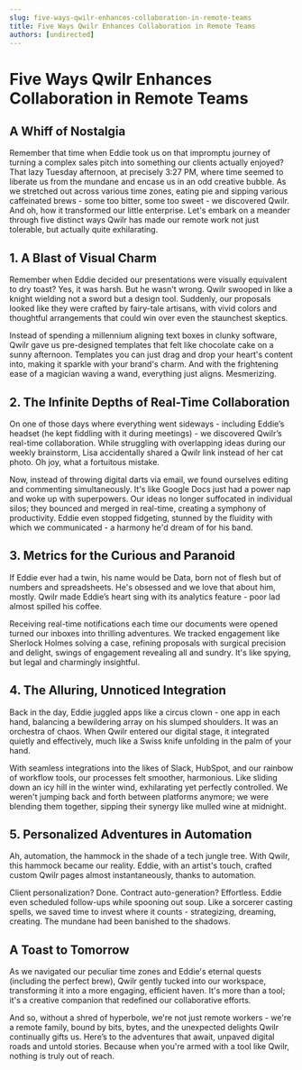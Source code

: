 ```yaml
---
slug: five-ways-qwilr-enhances-collaboration-in-remote-teams
title: Five Ways Qwilr Enhances Collaboration in Remote Teams
authors: [undirected]
---
```



# Five Ways Qwilr Enhances Collaboration in Remote Teams

## A Whiff of Nostalgia

Remember that time when Eddie took us on that impromptu journey of turning a complex sales pitch into something our clients actually enjoyed? That lazy Tuesday afternoon, at precisely 3:27 PM, where time seemed to liberate us from the mundane and encase us in an odd creative bubble. As we stretched out across various time zones, eating pie and sipping various caffeinated brews - some too bitter, some too sweet - we discovered Qwilr. And oh, how it transformed our little enterprise. Let's embark on a meander through five distinct ways Qwilr has made our remote work not just tolerable, but actually quite exhilarating.

## 1. A Blast of Visual Charm

Remember when Eddie decided our presentations were visually equivalent to dry toast? Yes, it was harsh. But he wasn't wrong. Qwilr swooped in like a knight wielding not a sword but a design tool. Suddenly, our proposals looked like they were crafted by fairy-tale artisans, with vivid colors and thoughtful arrangements that could win over even the staunchest skeptics. 

Instead of spending a millennium aligning text boxes in clunky software, Qwilr gave us pre-designed templates that felt like chocolate cake on a sunny afternoon. Templates you can just drag and drop your heart's content into, making it sparkle with your brand's charm. And with the frightening ease of a magician waving a wand, everything just aligns. Mesmerizing.

## 2. The Infinite Depths of Real-Time Collaboration

On one of those days where everything went sideways - including Eddie’s headset (he kept fiddling with it during meetings) - we discovered Qwilr’s real-time collaboration. While struggling with overlapping ideas during our weekly brainstorm, Lisa accidentally shared a Qwilr link instead of her cat photo. Oh joy, what a fortuitous mistake.

Now, instead of throwing digital darts via email, we found ourselves editing and commenting simultaneously. It's like Google Docs just had a power nap and woke up with superpowers. Our ideas no longer suffocated in individual silos; they bounced and merged in real-time, creating a symphony of productivity. Eddie even stopped fidgeting, stunned by the fluidity with which we communicated - a harmony he'd dream of for his band.

## 3. Metrics for the Curious and Paranoid

If Eddie ever had a twin, his name would be Data, born not of flesh but of numbers and spreadsheets. He's obsessed and we love that about him, mostly. Qwilr made Eddie’s heart sing with its analytics feature - poor lad almost spilled his coffee.

Receiving real-time notifications each time our documents were opened turned our inboxes into thrilling adventures. We tracked engagement like Sherlock Holmes solving a case, refining proposals with surgical precision and delight, swings of engagement revealing all and sundry. It's like spying, but legal and charmingly insightful.

## 4. The Alluring, Unnoticed Integration

Back in the day, Eddie juggled apps like a circus clown - one app in each hand, balancing a bewildering array on his slumped shoulders. It was an orchestra of chaos. When Qwilr entered our digital stage, it integrated quietly and effectively, much like a Swiss knife unfolding in the palm of your hand.

With seamless integrations into the likes of Slack, HubSpot, and our rainbow of workflow tools, our processes felt smoother, harmonious. Like sliding down an icy hill in the winter wind, exhilarating yet perfectly controlled. We weren't jumping back and forth between platforms anymore; we were blending them together, sipping their synergy like mulled wine at midnight.

## 5. Personalized Adventures in Automation

Ah, automation, the hammock in the shade of a tech jungle tree. With Qwilr, this hammock became our reality. Eddie, with an artist's touch, crafted custom Qwilr pages almost instantaneously, thanks to automation.

Client personalization? Done. Contract auto-generation? Effortless. Eddie even scheduled follow-ups while spooning out soup. Like a sorcerer casting spells, we saved time to invest where it counts - strategizing, dreaming, creating. The mundane had been banished to the shadows.

## A Toast to Tomorrow

As we navigated our peculiar time zones and Eddie's eternal quests (including the perfect brew), Qwilr gently tucked into our workspace, transforming it into a more engaging, efficient haven. It's more than a tool; it's a creative companion that redefined our collaborative efforts. 

And so, without a shred of hyperbole, we're not just remote workers - we're a remote family, bound by bits, bytes, and the unexpected delights Qwilr continually gifts us. Here’s to the adventures that await, unpaved digital roads and untold stories. Because when you're armed with a tool like Qwilr, nothing is truly out of reach.
```
